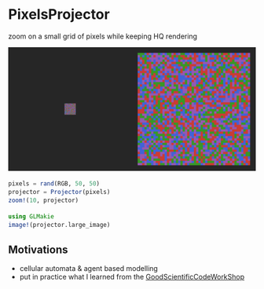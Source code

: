 # PixelsProjector
zoom on a small grid of pixels while keeping HQ rendering

![PixelsProjector.jl](https://github.com/icial/PixelsProjector/blob/main/logo/projection.png?raw=true)

```julia
pixels = rand(RGB, 50, 50)
projector = Projector(pixels)
zoom!(10, projector)

using GLMakie
image!(projector.large_image)
```

## Motivations
- cellular automata & agent based modelling
- put in practice what I learned from the [GoodScientificCodeWorkShop](https://github.com/JuliaDynamics/GoodScientificCodeWorkshop) 